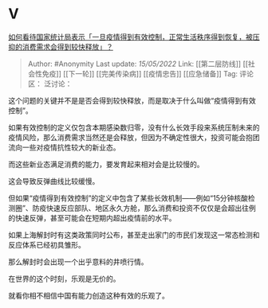# V
[如何看待国家统计局表示「一旦疫情得到有效控制，正常生活秩序得到恢复，被压抑的消费需求会得到较快释放」？](https://www.zhihu.com/question/533037443/answer/2492251385)

> Author: #Anonymity
> Last update: *15/05/2022*
> Link: [[第二层防线]] [[社会性免疫]] [[下一轮]] [[完美传染病]] [[疫情忠告]] [[应急储备]]
> Tag:
> 评论区：
> 泛讨论：

这个问题的关键并不是是否会得到较快释放，而是取决于什么叫做“疫情得到有效控制”。

如果有效控制的定义仅包含本期感染数归零，没有什么长效手段来系统压制未来的疫情风险，那么消费需求当然还是会释放，但因为不确定性很大，投资可能会抱团流向一些对疫情抗性较大的新业态。

而这些新业态满足消费的能力，要发育起来相对会是比较慢的。

这会导致反弹曲线比较缓慢。

但如果“疫情得到有效控制”的定义中包含了某些长效机制——例如“15分钟核酸检测圈”、防疫快速反应部队、地区永久方舱，那么消费和投资不仅仅是会超出往例的快速反弹，甚至可能会在短期内超出疫情前的水平。

如果上海解封时有这类政策同时公布，甚至走出家门的市民们发现这一常态检测和反应体系已经初具雏形。

那么解封时会出现一个出乎意料的井喷行情。

在世界的这个时刻，乐观是无价的。

就看你相不相信中国有能力创造这种有效的乐观了。
